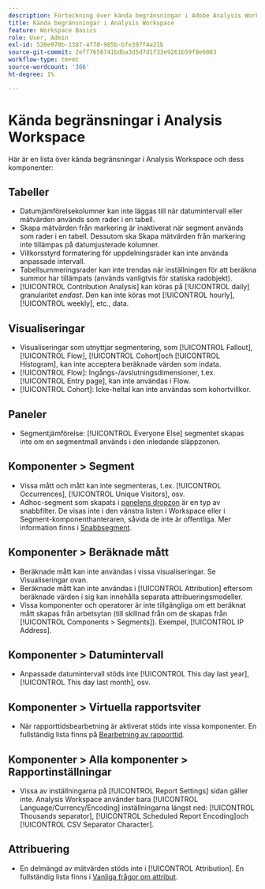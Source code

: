 ```yaml
---
description: Förteckning över kända begränsningar i Adobe Analysis Workspace och dess tillhörande komponenter
title: Kända begränsningar i Analysis Workspace
feature: Workspace Basics
role: User, Admin
exl-id: 520e970b-1387-4f70-985b-bfe397f4a21b
source-git-commit: 2eff7656741bdba3d5d7d1f33e9261b59f8e6083
workflow-type: tm+mt
source-wordcount: '366'
ht-degree: 1%

---
```


# Kända begränsningar i Analysis Workspace

Här är en lista över kända begränsningar i Analysis Workspace och dess komponenter:

## Tabeller

* Datumjämförelsekolumner kan inte läggas till när datumintervall eller mätvärden används som rader i en tabell.
* Skapa mätvärden från markering är inaktiverat när segment används som rader i en tabell. Dessutom ska Skapa mätvärden från markering inte tillämpas på datumjusterade kolumner.
* Villkorsstyrd formatering för uppdelningsrader kan inte använda anpassade intervall.
* Tabellsummeringsrader kan inte trendas när inställningen för att beräkna summor har tillämpats (används vanligtvis för statiska radobjekt).
* [!UICONTROL Contribution Analysis] kan köras på [!UICONTROL daily] granularitet _endast_. Den kan inte köras mot [!UICONTROL hourly], [!UICONTROL weekly], etc., data.

## Visualiseringar

* Visualiseringar som utnyttjar segmentering, som [!UICONTROL Fallout], [!UICONTROL Flow], [!UICONTROL Cohort]och [!UICONTROL Histogram], kan inte acceptera beräknade värden som indata.
* [!UICONTROL Flow]: Ingångs-/avslutningsdimensioner, t.ex. [!UICONTROL Entry page], kan inte användas i Flow.
* [!UICONTROL Cohort]: Icke-heltal kan inte användas som kohortvillkor.

## Paneler

* Segmentjämförelse: [!UICONTROL Everyone Else] segmentet skapas inte om en segmentmall används i den inledande släppzonen.

## Komponenter > Segment

* Vissa mått och mått kan inte segmenteras, t.ex. [!UICONTROL Occurrences], [!UICONTROL Unique Visitors], osv.
* Adhoc-segment som skapats i [panelens dropzon](https://experienceleague.adobe.com/docs/analytics/analyze/analysis-workspace/panels/panels.html) är en typ av snabbfilter. De visas inte i den vänstra listen i Workspace eller i Segment-komponenthanteraren, såvida de inte är offentliga. Mer information finns i [Snabbsegment](/help/analyze/analysis-workspace/components/segments/quick-segments.md).

## Komponenter > Beräknade mått

* Beräknade mått kan inte användas i vissa visualiseringar. Se Visualiseringar ovan.
* Beräknade mått kan inte användas i [!UICONTROL Attribution] eftersom beräknade värden i sig kan innehålla separata attribueringsmodeller.
* Vissa komponenter och operatorer är inte tillgängliga om ett beräknat mått skapas från arbetsytan (till skillnad från om de skapas från [!UICONTROL Components > Segments]). Exempel, [!UICONTROL IP Address].

## Komponenter > Datumintervall

* Anpassade datumintervall stöds inte [!UICONTROL This day last year], [!UICONTROL This day last month], osv.

## Komponenter > Virtuella rapportsviter

* När rapporttidsbearbetning är aktiverat stöds inte vissa komponenter. En fullständig lista finns på [Bearbetning av rapporttid](/help/components/vrs/vrs-report-time-processing.md).

## Komponenter > Alla komponenter > Rapportinställningar

* Vissa av inställningarna på [!UICONTROL Report Settings] sidan gäller inte. Analysis Workspace använder bara [!UICONTROL Language/Currency/Encoding] inställningarna längst ned: [!UICONTROL Thousands separator], [!UICONTROL Scheduled Report Encoding]och [!UICONTROL CSV Separator Character].

## Attribuering

* En delmängd av mätvärden stöds inte i [!UICONTROL Attribution]. En fullständig lista finns i [Vanliga frågor om attribut](/help/analyze/analysis-workspace/attribution/faq.md).

